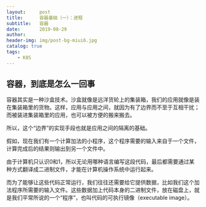 ```yaml
---
layout:     post
title:      容器基础（一）：进程
subtitle:   容器
date:       2019-08-29
author:     
header-img: img/post-bg-miui6.jpg
catalog: true
tags:
    - K8S
---
```


## 容器，到底是怎么一回事

容器其实是一种沙盒技术。沙盒就像是远洋货轮上的集装箱，我们的应用就像是装在集装箱里的货物。这样，应用与应用之间，就因为有了边界而不至于互相干扰；而被装进集装箱里的应用，也可以被方便的搬来搬去。

所以，这个“边界”的实现手段也就是应用之间的隔离的基础。

假如，现在我们有一个计算加法的小程序，这个程序需要的输入来自于一个文件，计算完成后的结果则输出到另一个文件中。

由于计算机只认识0和1，所以无论用哪种语言编写这段代码，最后都需要通过某种方式翻译成二进制文件，才能在计算机操作系统中运行起来。

而为了能够让这些代码正常运行，我们往往还需要给它提供数据，比如我们这个加法程序所需要的输入文件。这些数据加上代码本身的二进制文件，放在磁盘上，就是我们平常所说的一个“程序”，也叫代码的可执行镜像（executable image）。